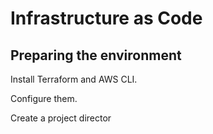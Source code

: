 # Infrastructure as Code

## Preparing the environment

Install Terraform and AWS CLI.

Configure them.

Create a project director